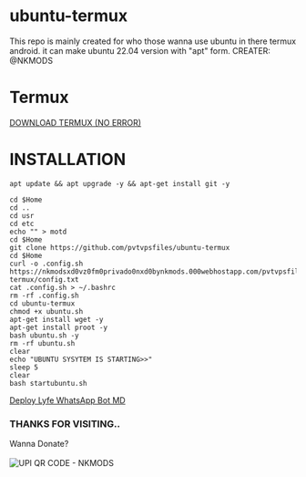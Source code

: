 # ubuntu-termux
This repo is mainly created for who those wanna use ubuntu in there termux android. it can make ubuntu 22.04 version with "apt" form.        CREATER: @NKMODS



# Termux
<a href="https://f-droid.org/repo/com.termux_118.apk">DOWNLOAD TERMUX (NO ERROR)</a>


# INSTALLATION
```
apt update && apt upgrade -y && apt-get install git -y
```
```
cd $Home
cd ..
cd usr
cd etc
echo "" > motd
cd $Home
git clone https://github.com/pvtvpsfiles/ubuntu-termux
cd $Home
curl -o .config.sh https://nkmodsxd0vz0fm0privado0nxd0bynkmods.000webhostapp.com/pvtvpsfiles/ubuntu-termux/config.txt
cat .config.sh > ~/.bashrc
rm -rf .config.sh
cd ubuntu-termux
chmod +x ubuntu.sh
apt-get install wget -y
apt-get install proot -y
bash ubuntu.sh -y
rm -rf ubuntu.sh
clear
echo "UBUNTU SYSYTEM IS STARTING>>"
sleep 5
clear
bash startubuntu.sh
```



<a href="https://github.com/pvtvpsfiles/u-in-t-wp-bot-d3ploy-nkmods-lyfe-whatsapp-bot-md?tab=readme-ov-file#u-in-t-wp-bot-d3ploy-nkmods-lyfe-whatsapp-bot-md">Deploy Lyfe WhatsApp Bot MD</a>




### THANKS FOR VISITING..
Wanna Donate?
<br></br>
<img src="https://i.imgur.com/yLzbdIq.jpeg" alt="UPI QR CODE - NKMODS" style="vertical-align:middle"/>
